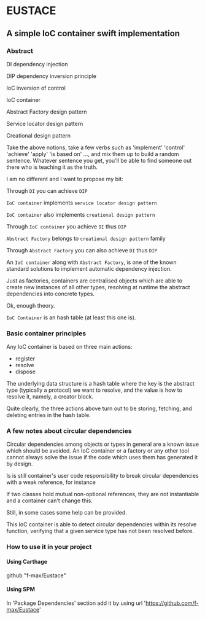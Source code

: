 #  EUSTACE 

## A simple IoC container swift implementation


### Abstract

DI              dependency injection

DIP            dependency inversion principle

IoC             inversion of control

IoC container

Abstract Factory design pattern

Service locator design pattern

Creational design pattern


Take the above notions, take a few verbs such as 'implement' 'control' 'achieve' 'apply' 'is based on' ...,  and mix them up to build a random sentence.
Whatever sentence you get, you'll be able to find someone out there who is teaching it as the truth.

I am no different and I want to propose my bit:

Through `DI` you can achieve `DIP`

`IoC container` implements `service locator design pattern`

`IoC container` also implements `creational design pattern`

Through `IoC container` you achieve `DI`  thus `DIP`

`Abstract Factory`  belongs to `creational design pattern` family 

Through `Abstract Factory` you can also achieve `DI`  thus `DIP` 

An `IoC container` along with `Abstract Factory`, is one of the known standard solutions to implement automatic dependency injection.

Just as factories, containers are centralised objects which are able to create new instances of all other types, resolving at runtime the abstract dependencies into concrete types.

Ok, enough theory.

`IoC Container` is an hash table (at least this one is).

###  Basic container principles

Any IoC container is based on three main actions:

- register
- resolve
- dispose

The underlying data structure is a hash table where the key is the abstract type (typically a protocol) we want to resolve, and the value is how to resolve it, namely, a creator block.

Quite clearly, the three actions above turn out to be storing, fetching, and deleting entries in the hash table.

###  A few notes about circular dependencies

Circular dependencies among objects or types in general are a known issue which should be avoided. An IoC container or a factory or any other tool cannot always solve the issue if the code which uses them has generated it by design.

Is is still container's user code responsibility to break circular dependencies with a weak reference, for instance

If two classes hold mutual non-optional references, they are not instantiable and a container can't change this.

Still, in some cases some help can be provided.

This IoC container is able to detect circular dependencies within its resolve function, verifying that a given service type has not been resolved before.

### How to use it in your project

#### Using Carthage

github "f-max/Eustace" 

#### Using SPM

In 'Package Dependencies' section add it by using url 'https://github.com/f-max/Eustace'

